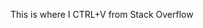 This is where I CTRL+V from Stack Overflow
<!---
LazarQt/LazarQt is a ✨ special ✨ repository because its `README.md` (this file) appears on your GitHub profile.
You can click the Preview link to take a look at your changes.
--->
